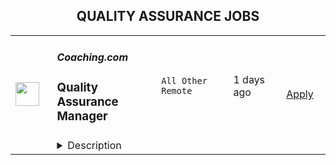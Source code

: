 <div align="center"><h2>QUALITY ASSURANCE JOBS</h2></div><table><tr>
                <td width="100" height="100" rowspan="2">
                    <img src="https://wwr-pro.s3.amazonaws.com/logos/0077/5678/logo.gif" width="38px" height="auto">
                </td>
                <td width="300">
                    <h5>Coaching.com</h5>
                    <h3> Quality Assurance Manager</h3>
                </td>
                <td width="300">
                    <code>All Other Remote</code>
                </td>
                <td width="200">
                <text>1 days ago</text>
                </td>
                <td width="100" rowspan="2">
                <a href="https://weworkremotely.com/remote-jobs/coaching-com-quality-assurance-manager" align="right" target="_blank">Apply</a>
                </td>
            </tr>
            <tr>
                <td colspan="3">
                <details><summary>Description</summary>
                <img src="https://we-work-remotely.imgix.net/logos/0077/5678/logo.gif?ixlib=rails-4.0.0&w=50&h=50&dpr=2&fit=fill&auto=compress" />

<p>
  <strong>Headquarters:</strong> US
    <br /><strong>URL:</strong> <a href="https://coaching.com">https://coaching.com</a>
</p>

<div><strong>GENERAL INFORMATION</strong></div><div>Department - Product Development <br>Reporting to -  Chief Technology Officer<br>Start Date  - As Soon As Possible  <br>Salary - US$ 100,000/annually</div><div>
<br><br><strong>Position: Quality Assurance Manager<br></strong><br>
</div><div>The Quality Assurance Manager is a central part of the Coaching.com engineering team, is involved in all areas of development, and delivers high impact with thorough testing and an eye for detail. The Quality Assurance Manager knows how to lead a team in QA, manage complex projects, develop and execute on test plans and is capable of troubleshooting and debugging complex software. </div><div><br></div><div>Coaching.com is seeking someone with high initiative and resourcefulness. The person in this role will be a detail-oriented professional that is responsible for the development and implementation of inspection activities, the detection and resolution of problems, and the delivery of satisfactory outcomes.</div><div>
<br><br>
</div><div>If this is you, then we want to speak with you: </div><div><br></div><ul>
<li>A precise eye for detail, and burning desire for things to be done right</li>
<li>Experience in leadership roles</li>
<li>7-10+ years of professional experience testing web applications</li>
<li>Deep experience in manual and automation testing</li>
<li>Can manage project timelines and deliverables at a team level</li>
<li>Understands how to debug web applications in a browser, including troubleshooting network requests and console information</li>
<li>Can look at code to understand logic and pathways, including SQL</li>
<li>Strong computer skills, and knowledge of databases, JavaScript, HTML and APIs</li>
<li>Excellent English communication skills, both written and oral</li>
<li>Finds joy in solving or brainstorming complex problems</li>
<li>Experience with documenting issues, including JIRA </li>
<li>Education in engineering or technology </li>
<li>Knowledge and experience of quality assurance and computer science terminology, methods, tools and best practices</li>
<li>Lifelong learner with a passion for continuous improvement, both personally and professionally</li>
<li>Preferably in a timezone with adequate overlapping hours with the Pacific Timezone</li>
</ul><div><br></div><div>Your duties will be dictated by two-week sprints and a longer term Product Roadmap. However, you can assume your time will be spent on engaging work, solving challenging problems with A-players and pursuing and achieving big, audacious goals. </div><div>
<br>Coaching.com is an Equal Opportunity Employer; employment is governed on the basis of merit, competence, and qualifications and will not be influenced in any manner by race, color, religion, gender (including pregnancy, childbirth, or related medical conditions), national origin/ethnicity, veteran status, disability status, age, sexual orientation, gender identity, marital status, mental or physical disability, or any other protected status.</div><div>
<br><strong>How to apply</strong>
</div><div>Please send:</div><ol>
<li>Your resume to <a href="mailto:careers@coaching.com">careers@coaching.com</a> with the subject line: Quality Assurance Manager</li>
<li>2 to 3 paragraphs describing why you would like to work with us, and what specifically qualifies you for this position.</li>
</ol>

<p><strong>To apply:</strong> <a href="https://weworkremotely.com/remote-jobs/coaching-com-quality-assurance-manager">https://weworkremotely.com/remote-jobs/coaching-com-quality-assurance-manager</a></p>

                </details>
                </td>
            </tr></table>